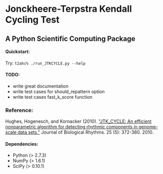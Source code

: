 Jonckheere-Terpstra Kendall Cycling Test
========================================
A Python Scientific Computing Package
-------------------------------------

#### Quickstart:
Try: `t2ahc% ./run_JTKCYCLE.py --help`

#### TODO:
* write great documentation
* write test cases for should_repattern option
* write test cases fast_k_score function

### Reference:
Hughes, Hogenesch, and Kornacker (2010). ["JTK_CYCLE: An efficient nonparametric algorithm for detecting rhythmic components in genome-scale data sets."](http://www.ncbi.nlm.nih.gov/pubmed/20876817) Journal of Biological Rhythms. 25 (5): 372-380. 2010.

#### Dependencies:
* Python (> 2.7.3)
* NumPy (> 1.6.1)
* SciPy (> 0.10.1)